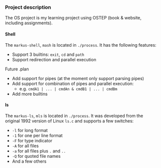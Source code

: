 ### Project description

The OS project is my learning project using OSTEP (book & website, including assignments).

#### Shell

The `markus-shell`, `mash` is located in `./process`. It has the following features:
- Support 3 builtins: `exit`, `cd` and `path`
- Support redirection and parallel execution

Future .plan
- Add support for pipes (at the moment only support parsing pipes)
- Add support for combination of pipes and parallel execution:
    - e.g. `cmdA1 | ... | cmdAn & cmdB1 | ... | cmdBm`
- Add more builtins

#### ls

The `markus-ls`, `mls` is located in `./process`. It was developed from the original 1992 version of Linux `ls.c` and supports a few switches:
- `-l` for long format
- `-1` for one per line format
- `-F` for type indicator
- `-A` for all files
- `-a` for all files plus `.` and `..`
- `-Q` for quoted file names
- And a few others